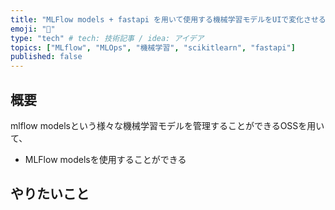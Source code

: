 ```yaml
---
title: "MLFlow models + fastapi を用いて使用する機械学習モデルをUIで変化させるシステムを作成した"
emoji: "🧠"
type: "tech" # tech: 技術記事 / idea: アイデア
topics: ["MLflow", "MLOps", "機械学習", "scikitlearn", "fastapi"]
published: false
---
```


## 概要

mlflow modelsという様々な機械学習モデルを管理することができるOSSを用いて、

* MLFlow modelsを使用することができる

## やりたいこと

## 
